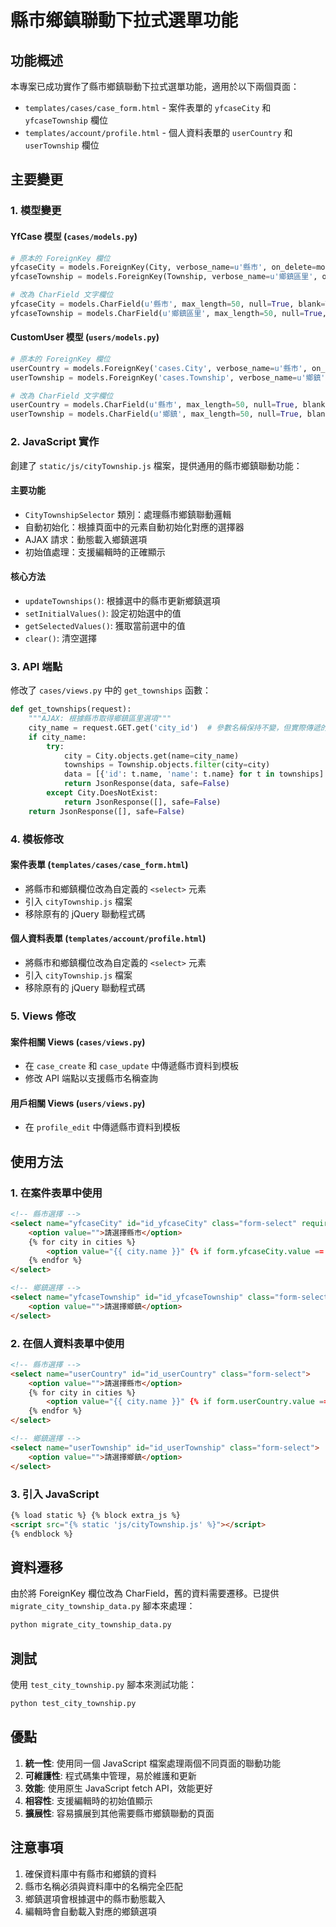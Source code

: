 # 縣市鄉鎮聯動下拉式選單功能

## 功能概述

本專案已成功實作了縣市鄉鎮聯動下拉式選單功能，適用於以下兩個頁面：

- `templates/cases/case_form.html` - 案件表單的 `yfcaseCity` 和 `yfcaseTownship` 欄位
- `templates/account/profile.html` - 個人資料表單的 `userCountry` 和 `userTownship` 欄位

## 主要變更

### 1. 模型變更

#### YfCase 模型 (`cases/models.py`)

```python
# 原本的 ForeignKey 欄位
yfcaseCity = models.ForeignKey(City, verbose_name=u'縣市', on_delete=models.SET_NULL, null=True)
yfcaseTownship = models.ForeignKey(Township, verbose_name=u'鄉鎮區里', on_delete=models.SET_NULL, null=True)

# 改為 CharField 文字欄位
yfcaseCity = models.CharField(u'縣市', max_length=50, null=True, blank=True)
yfcaseTownship = models.CharField(u'鄉鎮區里', max_length=50, null=True, blank=True)
```

#### CustomUser 模型 (`users/models.py`)

```python
# 原本的 ForeignKey 欄位
userCountry = models.ForeignKey('cases.City', verbose_name=u'縣市', on_delete=models.SET_NULL, null=True, blank=True)
userTownship = models.ForeignKey('cases.Township', verbose_name=u'鄉鎮', on_delete=models.SET_NULL, null=True, blank=True)

# 改為 CharField 文字欄位
userCountry = models.CharField(u'縣市', max_length=50, null=True, blank=True)
userTownship = models.CharField(u'鄉鎮', max_length=50, null=True, blank=True)
```

### 2. JavaScript 實作

創建了 `static/js/cityTownship.js` 檔案，提供通用的縣市鄉鎮聯動功能：

#### 主要功能

- `CityTownshipSelector` 類別：處理縣市鄉鎮聯動邏輯
- 自動初始化：根據頁面中的元素自動初始化對應的選擇器
- AJAX 請求：動態載入鄉鎮選項
- 初始值處理：支援編輯時的正確顯示

#### 核心方法

- `updateTownships()`: 根據選中的縣市更新鄉鎮選項
- `setInitialValues()`: 設定初始選中的值
- `getSelectedValues()`: 獲取當前選中的值
- `clear()`: 清空選擇

### 3. API 端點

修改了 `cases/views.py` 中的 `get_townships` 函數：

```python
def get_townships(request):
    """AJAX: 根據縣市取得鄉鎮區里選項"""
    city_name = request.GET.get('city_id')  # 參數名稱保持不變，但實際傳遞的是縣市名稱
    if city_name:
        try:
            city = City.objects.get(name=city_name)
            townships = Township.objects.filter(city=city)
            data = [{'id': t.name, 'name': t.name} for t in townships]  # 使用鄉鎮名稱作為ID
            return JsonResponse(data, safe=False)
        except City.DoesNotExist:
            return JsonResponse([], safe=False)
    return JsonResponse([], safe=False)
```

### 4. 模板修改

#### 案件表單 (`templates/cases/case_form.html`)

- 將縣市和鄉鎮欄位改為自定義的 `<select>` 元素
- 引入 `cityTownship.js` 檔案
- 移除原有的 jQuery 聯動程式碼

#### 個人資料表單 (`templates/account/profile.html`)

- 將縣市和鄉鎮欄位改為自定義的 `<select>` 元素
- 引入 `cityTownship.js` 檔案
- 移除原有的 jQuery 聯動程式碼

### 5. Views 修改

#### 案件相關 Views (`cases/views.py`)

- 在 `case_create` 和 `case_update` 中傳遞縣市資料到模板
- 修改 API 端點以支援縣市名稱查詢

#### 用戶相關 Views (`users/views.py`)

- 在 `profile_edit` 中傳遞縣市資料到模板

## 使用方法

### 1. 在案件表單中使用

```html
<!-- 縣市選擇 -->
<select name="yfcaseCity" id="id_yfcaseCity" class="form-select" required>
    <option value="">請選擇縣市</option>
    {% for city in cities %}
        <option value="{{ city.name }}" {% if form.yfcaseCity.value == city.name %}selected{% endif %}>{{ city.name }}</option>
    {% endfor %}
</select>

<!-- 鄉鎮選擇 -->
<select name="yfcaseTownship" id="id_yfcaseTownship" class="form-select" required>
    <option value="">請選擇鄉鎮</option>
</select>
```

### 2. 在個人資料表單中使用

```html
<!-- 縣市選擇 -->
<select name="userCountry" id="id_userCountry" class="form-select">
    <option value="">請選擇縣市</option>
    {% for city in cities %}
        <option value="{{ city.name }}" {% if form.userCountry.value == city.name %}selected{% endif %}>{{ city.name }}</option>
    {% endfor %}
</select>

<!-- 鄉鎮選擇 -->
<select name="userTownship" id="id_userTownship" class="form-select">
    <option value="">請選擇鄉鎮</option>
</select>
```

### 3. 引入 JavaScript

```html
{% load static %} {% block extra_js %}
<script src="{% static 'js/cityTownship.js' %}"></script>
{% endblock %}
```

## 資料遷移

由於將 ForeignKey 欄位改為 CharField，舊的資料需要遷移。已提供 `migrate_city_township_data.py` 腳本來處理：

```bash
python migrate_city_township_data.py
```

## 測試

使用 `test_city_township.py` 腳本來測試功能：

```bash
python test_city_township.py
```

## 優點

1. **統一性**: 使用同一個 JavaScript 檔案處理兩個不同頁面的聯動功能
2. **可維護性**: 程式碼集中管理，易於維護和更新
3. **效能**: 使用原生 JavaScript fetch API，效能更好
4. **相容性**: 支援編輯時的初始值顯示
5. **擴展性**: 容易擴展到其他需要縣市鄉鎮聯動的頁面

## 注意事項

1. 確保資料庫中有縣市和鄉鎮的資料
2. 縣市名稱必須與資料庫中的名稱完全匹配
3. 鄉鎮選項會根據選中的縣市動態載入
4. 編輯時會自動載入對應的鄉鎮選項
